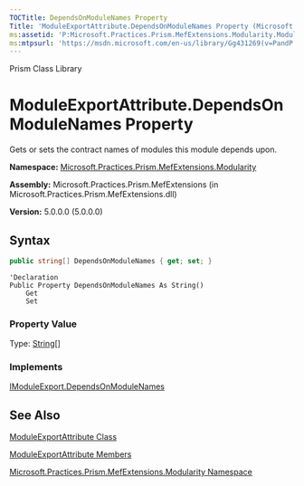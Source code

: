 ```yaml
---
TOCTitle: DependsOnModuleNames Property
Title: 'ModuleExportAttribute.DependsOnModuleNames Property (Microsoft.Practices.Prism.MefExtensions.Modularity)'
ms:assetid: 'P:Microsoft.Practices.Prism.MefExtensions.Modularity.ModuleExportAttribute.DependsOnModuleNames'
ms:mtpsurl: 'https://msdn.microsoft.com/en-us/library/Gg431269(v=PandP.50)'
---
```


Prism Class Library

ModuleExportAttribute.DependsOnModuleNames Property
=======================================================

Gets or sets the contract names of modules this module depends upon.

**Namespace:** [Microsoft.Practices.Prism.MefExtensions.Modularity](https://msdn.microsoft.com/en-us/library/microsoft.practices.prism.mefextensions.modularity(v=pandp.50))

**Assembly:** Microsoft.Practices.Prism.MefExtensions (in Microsoft.Practices.Prism.MefExtensions.dll)

**Version:** 5.0.0.0 (5.0.0.0)


## Syntax


```C#
public string[] DependsOnModuleNames { get; set; }
```
```VB
'Declaration
Public Property DependsOnModuleNames As String()
	Get
	Set
```

### Property Value

Type: [String](http://msdn2.microsoft.com/en-us/library/s1wwdcbf)[]
### Implements

[IModuleExport.DependsOnModuleNames](https://msdn.microsoft.com/en-us/library/microsoft.practices.prism.mefextensions.modularity.imoduleexport.dependsonmodulenames(v=pandp.50))

See Also
--------


[ModuleExportAttribute Class](https://msdn.microsoft.com/en-us/library/microsoft.practices.prism.mefextensions.modularity.moduleexportattribute(v=pandp.50))

[ModuleExportAttribute Members](https://msdn.microsoft.com/en-us/library/microsoft.practices.prism.mefextensions.modularity.moduleexportattribute_members(v=pandp.50))

[Microsoft.Practices.Prism.MefExtensions.Modularity Namespace](https://msdn.microsoft.com/en-us/library/microsoft.practices.prism.mefextensions.modularity(v=pandp.50))
